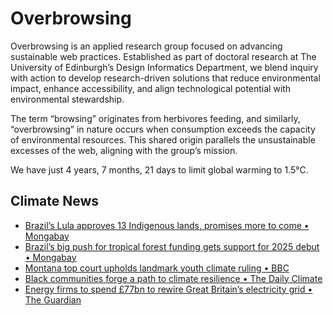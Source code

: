 # Overbrowsing

Overbrowsing is an applied research group focused on advancing sustainable web practices. Established as part of doctoral research at The University of Edinburgh’s Design Informatics Department, we blend inquiry with action to develop research-driven solutions that reduce environmental impact, enhance accessibility, and align technological potential with environmental stewardship.

The term “browsing” originates from herbivores feeding, and similarly, “overbrowsing” in nature occurs when consumption exceeds the capacity of environmental resources. This shared origin parallels the unsustainable excesses of the web, aligning with the group’s mission.

<!-- clock-time -->
We have just 4 years, 7 months, 21 days to limit global warming to 1.5°C.
<!-- /clock-time -->

## Climate News
<!-- clock-news -->
- [Brazil’s Lula approves 13 Indigenous lands, promises more to come • Mongabay](https://news.mongabay.com/2024/12/brazils-lula-approves-13-indigenous-lands-after-much-delay-promises-more-to-come/ )
- [Brazil’s big push for tropical forest funding gets support for 2025 debut • Mongabay](https://news.mongabay.com/2024/12/brazils-big-push-for-tropical-forest-funding-gets-support-for-2025-debut/ )
- [Montana top court upholds landmark youth climate ruling • BBC](https://www.bbc.com/news/articles/c36ek09depro )
- [Black communities forge a path to climate resilience • The Daily Climate](https://www.dailyclimate.org/black-communities-climate-resilience-2670496569.html )
- [Energy firms to spend £77bn to rewire Great Britain’s electricity grid • The Guardian](https://www.theguardian.com/business/2024/dec/18/energy-firms-rewire-great-britain-electricity-grid )
<!-- /clock-news -->

